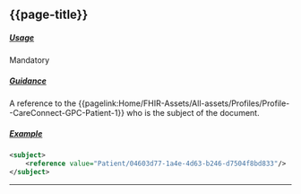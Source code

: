 ## {{page-title}}

<h5><ins>Usage</ins></h5>

<span class="mro-circle mandatory" title="Mandatory"></span> Mandatory

<h5><ins>Guidance</ins></h5>

A reference to the {{pagelink:Home/FHIR-Assets/All-assets/Profiles/Profile--CareConnect-GPC-Patient-1}} who is the subject of the document.

<h5><ins>Example</ins></h5>

```xml
<subject>
    <reference value="Patient/04603d77-1a4e-4d63-b246-d7504f8bd833"/>
</subject>
```

---